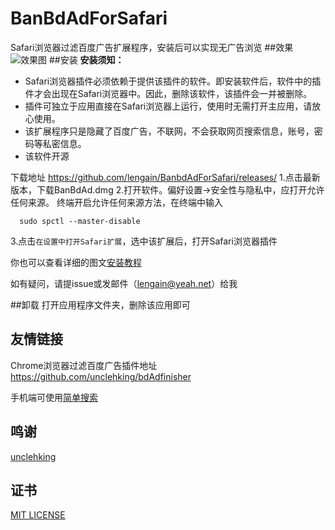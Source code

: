 # BanBdAdForSafari
Safari浏览器过滤百度广告扩展程序，安装后可以实现无广告浏览
##效果
![效果图](https://raw.githubusercontent.com/lengain/LengainGraphBed/master/picture/WeChatc5bb9948435d122fd435c36f73fbf98f.png)
##安装
**安装须知：**
- Safari浏览器插件必须依赖于提供该插件的软件。即安装软件后，软件中的插件才会出现在Safari浏览器中。因此，删除该软件，该插件会一并被删除。
- 插件可独立于应用直接在Safari浏览器上运行，使用时无需打开主应用，请放心使用。
- 该扩展程序只是隐藏了百度广告，不联网，不会获取网页搜索信息，账号，密码等私密信息。
- 该软件开源

下载地址 https://github.com/lengain/BanbdAdForSafari/releases/
1.点击最新版本，下载BanBdAd.dmg
2.打开软件。偏好设置->安全性与隐私中，应打开允许任何来源。      终端开启允许任何来源方法，在终端中输入

      sudo spctl --master-disable
3.点击`在设置中打开Safari扩展`，选中该扩展后，打开Safari浏览器插件

你也可以查看详细的图文[安装教程](https://github.com/lengain/BanbdAdForSafari/blob/master/Tutorial.md)

如有疑问，请提issue或发邮件（lengain@yeah.net）给我

##卸载
打开应用程序文件夹，删除该应用即可

## 友情链接
Chrome浏览器过滤百度广告插件地址
https://github.com/unclehking/bdAdfinisher

手机端可使用[简单搜索](http://secr.baidu.com)
## 鸣谢
[unclehking](https://github.com/unclehking)
## 证书
[MIT LICENSE](https://github.com/lengain/BanbdAdForSafari/blob/master/LICENSE)